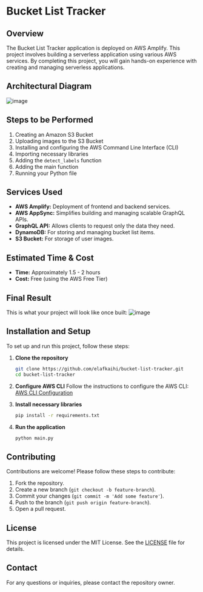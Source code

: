 # Bucket List Tracker

## Overview
The Bucket List Tracker application is deployed on AWS Amplify. This project involves building a serverless application using various AWS services. By completing this project, you will gain hands-on experience with creating and managing serverless applications.

## Architectural Diagram
![image](https://github.com/elafkaihi/bucket-list-tracker/assets/115099306/d4328ac9-0438-4205-a818-2480ac5cb007)

## Steps to be Performed
1. Creating an Amazon S3 Bucket
2. Uploading images to the S3 Bucket
3. Installing and configuring the AWS Command Line Interface (CLI)
4. Importing necessary libraries
5. Adding the `detect_labels` function
6. Adding the main function
7. Running your Python file

## Services Used
- **AWS Amplify:** Deployment of frontend and backend services.
- **AWS AppSync:** Simplifies building and managing scalable GraphQL APIs.
- **GraphQL API:** Allows clients to request only the data they need.
- **DynamoDB:** For storing and managing bucket list items.
- **S3 Bucket:** For storage of user images.

## Estimated Time & Cost
- **Time:** Approximately 1.5 - 2 hours
- **Cost:** Free (using the AWS Free Tier)


## Final Result
This is what your project will look like once built:
![image](https://github.com/elafkaihi/bucket-list-tracker/assets/115099306/9220212d-bd4f-437a-b225-9007303685bf)

## Installation and Setup
To set up and run this project, follow these steps:

1. **Clone the repository**
    ```bash
    git clone https://github.com/elafkaihi/bucket-list-tracker.git
    cd bucket-list-tracker
    ```

2. **Configure AWS CLI**
    Follow the instructions to configure the AWS CLI: [AWS CLI Configuration](https://docs.aws.amazon.com/cli/latest/userguide/cli-configure-quickstart.html)

3. **Install necessary libraries**
    ```bash
    pip install -r requirements.txt
    ```

4. **Run the application**
    ```bash
    python main.py
    ```

## Contributing
Contributions are welcome! Please follow these steps to contribute:
1. Fork the repository.
2. Create a new branch (`git checkout -b feature-branch`).
3. Commit your changes (`git commit -m 'Add some feature'`).
4. Push to the branch (`git push origin feature-branch`).
5. Open a pull request.

## License
This project is licensed under the MIT License. See the [LICENSE](LICENSE) file for details.

## Contact
For any questions or inquiries, please contact the repository owner.


